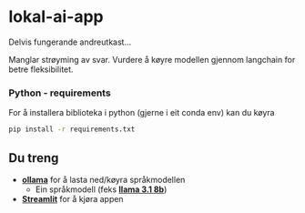 # lokal-ai-app

Delvis fungerande andreutkast...

Manglar strøyming av svar. Vurdere å køyre modellen gjennom langchain for betre fleksibilitet.

### Python - requirements

For å installera biblioteka i python (gjerne i eit conda env) kan du køyra


```bash
pip install -r requirements.txt
```

## Du treng
- **[ollama](ollama.ai)** for å lasta ned/køyra språkmodellen
    - Ein språkmodell (feks **[llama 3.1 8b](https://ollama.com/library/llama3.1)**) 
- **[Streamlit](https://streamlit.io/)** for å kjøra appen